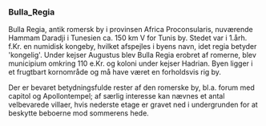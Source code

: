 ### Bulla_Regia


Bulla Regia, antik romersk by i provinsen Africa Proconsularis, nuværende Hammam Daradji i Tunesien ca. 150 km V for Tunis by. Stedet var i 1.årh. f.Kr. en numidisk kongeby, hvilket afspejles i byens navn, idet regia betyder 'kongelig'. Under kejser Augustus blev Bulla Regia erobret af romerne, blev municipium omkring 110 e.Kr. og koloni under kejser Hadrian. Byen ligger i et frugtbart kornområde og må have været en forholdsvis rig by.

Der er bevaret betydningsfulde rester af den romerske by, bl.a. forum med capitol og Apollontempel; af særlig interesse kan nævnes et antal velbevarede villaer, hvis nederste etage er gravet ned i undergrunden for at beskytte beboerne mod sommerens hede.